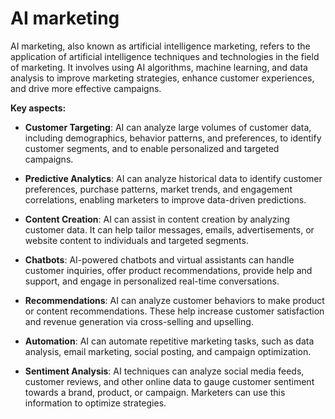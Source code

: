 # AI marketing

AI marketing, also known as artificial intelligence marketing, refers to the application of artificial intelligence techniques and technologies in the field of marketing. It involves using AI algorithms, machine learning, and data analysis to improve marketing strategies, enhance customer experiences, and drive more effective campaigns.

**Key aspects:**

* **Customer Targeting**: AI can analyze large volumes of customer data, including demographics, behavior patterns, and preferences, to identify customer segments, and to enable personalized and targeted campaigns.

* **Predictive Analytics**: AI can analyze historical data to identify customer preferences, purchase patterns, market trends, and engagement correlations, enabling marketers to improve data-driven predictions.

* **Content Creation**: AI can assist in content creation by analyzing customer data. It can help tailor messages, emails, advertisements, or website content to individuals and targeted segments.

* **Chatbots**: AI-powered chatbots and virtual assistants can handle customer inquiries, offer product recommendations, provide help and support, and engage in personalized real-time conversations.

* **Recommendations**: AI can analyze customer behaviors to make product or content recommendations. These help increase customer satisfaction and revenue generation via cross-selling and upselling.

* **Automation**: AI can automate repetitive marketing tasks, such as data analysis, email marketing, social posting, and campaign optimization.

* **Sentiment Analysis**: AI techniques can analyze social media feeds, customer reviews, and other online data to gauge customer sentiment towards a brand, product, or campaign. Marketers can use this information to optimize strategies.
